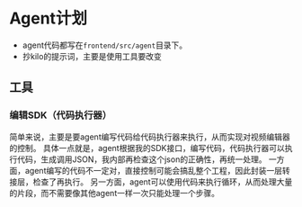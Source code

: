 # Agent计划

* agent代码都写在`frontend/src/agent`目录下。
* 抄kilo的提示词，主要是使用工具要改变

## 工具

### 编辑SDK（代码执行器）

简单来说，主要是要agent编写代码给代码执行器来执行，从而实现对视频编辑器的控制。
具体一点就是，agent根据我的SDK接口，编写代码，代码执行器可以执行代码，生成调用JSON，我内部再检查这个json的正确性，再统一处理。
一方面，agent编写的代码不一定对，直接控制可能会搞乱整个工程，因此封装一层转接层，检查了再执行。
另一方面，agent可以使用代码来执行循环，从而处理大量的片段，而不需要像其他agent一样一次只能处理一个步骤。
